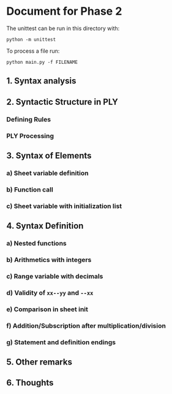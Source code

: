 # Document for Phase 2

The unittest can be run in this directory with:

```
python -m unittest
```

To process a file run:

```
python main.py -f FILENAME
```

## 1. Syntax analysis

## 2. Syntactic Structure in PLY

### Defining Rules

### PLY Processing

## 3. Syntax of Elements

### a) Sheet variable definition

### b) Function call

### c) Sheet variable with initialization list

## 4. Syntax Definition

### a) Nested functions

### b) Arithmetics with integers

### c) Range variable with decimals

### d) Validity of `xx--yy` and `--xx`

### e) Comparison in sheet init

### f) Addition/Subscription after multiplication/division

### g) Statement and definition endings

## 5. Other remarks

## 6. Thoughts

